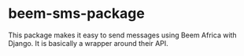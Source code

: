 # beem-sms-package
This package makes it easy to send messages using Beem Africa with Django. It is basically a wrapper around their API.
